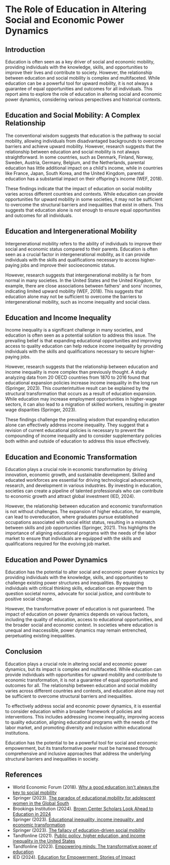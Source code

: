# The Role of Education in Altering Social and Economic Power Dynamics

## Introduction

Education is often seen as a key driver of social and economic mobility, providing individuals with the knowledge, skills, and opportunities to improve their lives and contribute to society. However, the relationship between education and social mobility is complex and multifaceted. While education can be a powerful tool for upward mobility, it is not always a guarantee of equal opportunities and outcomes for all individuals. This report aims to explore the role of education in altering social and economic power dynamics, considering various perspectives and historical contexts.

## Education and Social Mobility: A Complex Relationship

The conventional wisdom suggests that education is the pathway to social mobility, allowing individuals from disadvantaged backgrounds to overcome barriers and achieve upward mobility. However, research suggests that the relationship between education and social mobility is not always straightforward. In some countries, such as Denmark, Finland, Norway, Sweden, Austria, Germany, Belgium, and the Netherlands, parental education has little additional impact on a child's income, while in countries like France, Japan, South Korea, and the United Kingdom, parental education has a substantial impact on their offspring's income (WEF, 2018).

These findings indicate that the impact of education on social mobility varies across different countries and contexts. While education can provide opportunities for upward mobility in some societies, it may not be sufficient to overcome the structural barriers and inequalities that exist in others. This suggests that education alone is not enough to ensure equal opportunities and outcomes for all individuals.

## Education and Intergenerational Mobility

Intergenerational mobility refers to the ability of individuals to improve their social and economic status compared to their parents. Education is often seen as a crucial factor in intergenerational mobility, as it can provide individuals with the skills and qualifications necessary to access higher-paying jobs and improve their socioeconomic status.

However, research suggests that intergenerational mobility is far from normal in many societies. In the United States and the United Kingdom, for example, there are close associations between fathers' and sons' incomes, indicating limited upward mobility (WEF, 2018). This suggests that education alone may not be sufficient to overcome the barriers to intergenerational mobility, such as income inequality and social class.

## Education and Income Inequality

Income inequality is a significant challenge in many societies, and education is often seen as a potential solution to address this issue. The prevailing belief is that expanding educational opportunities and improving access to quality education can help reduce income inequality by providing individuals with the skills and qualifications necessary to secure higher-paying jobs.

However, research suggests that the relationship between education and income inequality is more complex than previously thought. A study analyzing data from 20 OECD countries from 1870 to 2016 found that educational expansion policies increase income inequality in the long run (Springer, 2023). This counterintuitive result can be explained by the structural transformation that occurs as a result of education expansion. While education may increase employment opportunities in higher-wage sectors, it can also lead to a migration of skilled workers, resulting in greater wage disparities (Springer, 2023).

These findings challenge the prevailing wisdom that expanding education alone can effectively address income inequality. They suggest that a revision of current educational policies is necessary to prevent the compounding of income inequality and to consider supplementary policies both within and outside of education to address this issue effectively.

## Education and Economic Transformation

Education plays a crucial role in economic transformation by driving innovation, economic growth, and sustainable development. Skilled and educated workforces are essential for driving technological advancements, research, and development in various industries. By investing in education, societies can create a pipeline of talented professionals who can contribute to economic growth and attract global investment (IED, 2024).

However, the relationship between education and economic transformation is not without challenges. The expansion of higher education, for example, can lead to overeducation, where graduates pursue established occupations associated with social elitist status, resulting in a mismatch between skills and job opportunities (Springer, 2021). This highlights the importance of aligning educational programs with the needs of the labor market to ensure that individuals are equipped with the skills and qualifications required for the evolving job market.

## Education and Power Dynamics

Education has the potential to alter social and economic power dynamics by providing individuals with the knowledge, skills, and opportunities to challenge existing power structures and inequalities. By equipping individuals with critical thinking skills, education can empower them to question societal norms, advocate for social justice, and contribute to positive social change.

However, the transformative power of education is not guaranteed. The impact of education on power dynamics depends on various factors, including the quality of education, access to educational opportunities, and the broader social and economic context. In societies where education is unequal and inaccessible, power dynamics may remain entrenched, perpetuating existing inequalities.

## Conclusion

Education plays a crucial role in altering social and economic power dynamics, but its impact is complex and multifaceted. While education can provide individuals with opportunities for upward mobility and contribute to economic transformation, it is not a guarantee of equal opportunities and outcomes for all. The relationship between education and social mobility varies across different countries and contexts, and education alone may not be sufficient to overcome structural barriers and inequalities.

To effectively address social and economic power dynamics, it is essential to consider education within a broader framework of policies and interventions. This includes addressing income inequality, improving access to quality education, aligning educational programs with the needs of the labor market, and promoting diversity and inclusion within educational institutions.

Education has the potential to be a powerful tool for social and economic empowerment, but its transformative power must be harnessed through comprehensive and inclusive approaches that address the underlying structural barriers and inequalities in society.

## References

- World Economic Forum (2018). [Why a good education isn't always the key to social mobility](https://www.weforum.org/agenda/2018/11/education-does-not-always-equal-social-mobility/)
- Springer (2023). [The paradox of educational mobility for adolescent women in the Global South](https://www.tandfonline.com/doi/full/10.1080/03057925.2024.2321862)
- Brookings Institution (2024). [Brown Center Scholars Look Ahead to Education in 2024](https://www.brookings.edu/articles/brown-center-scholars-look-ahead-to-education-in-2024/)
- Springer (2023). [Educational inequality, income inequality, and economic transformation](https://link.springer.com/article/10.1007/s11205-023-03161-2)
- Springer (2023). [The fallacy of education-driven social mobility](https://link.springer.com/article/10.1007/s11205-023-03161-2)
- Tandfonline (2021). [Public policy, higher education, and income inequality in the United States](https://www.cambridge.org/core/journals/social-philosophy-and-policy/article/abs/public-policy-higher-education-and-income-inequality-in-the-united-states-have-we-reached-diminishing-returns/B641CD7A23692DA2FDE759A76299DC6A)
- Tandfonline (2023). [Empowering minds: The transformative power of education](https://www.tandfonline.com/doi/full/10.1080/10402659.2023.2263389)
- IED (2024). [Education for Empowerment: Stories of Impact](https://ied.eu/blog/education-blog/empowering-minds-transformative-power-education/)